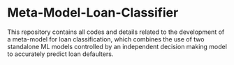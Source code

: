 # Meta-Model-Loan-Classifier
This repository contains all codes and details related to the development of a meta-model for loan classification, which combines the use of two standalone ML models controlled by an independent decision making model to accurately predict loan defaulters.

